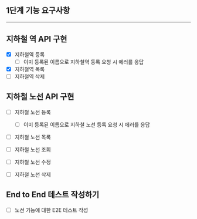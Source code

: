 ## 1단계 기능 요구사항

---

## 지하철 역 API 구현
- [x] 지하철역 등록
    - [ ] 이미 등록된 이름으로 지하철역 등록 요청 시 에러를 응답
- [x] 지하철역 목록
- [ ] 지하철역 삭제

## 지하철 노선 API 구현
- [ ] 지하철 노선 등록
    - [ ] 이미 등록된 이름으로 지하철 노선 등록 요청 시 에러를 응답
- [ ] 지하철 노선 목록
- [ ] 지하철 노선 조회
- [ ] 지하철 노선 수정
- [ ] 지하철 노선 삭제


## End to End 테스트 작성하기
- [ ] 노선 기능에 대한 E2E 테스트 작성

